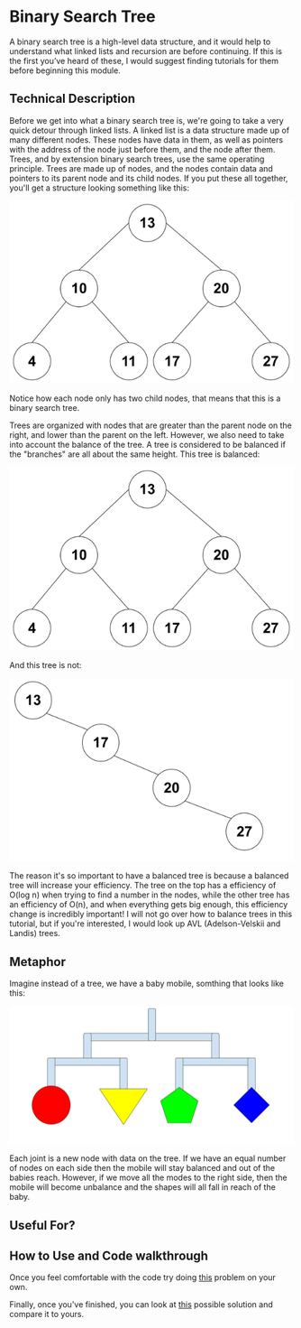 # Binary Search Tree

A binary search tree is a high-level data structure, and it would help to understand what linked lists and recursion are before continuing. If this is the first you’ve heard of these, I would suggest finding tutorials for them before beginning this module.

## Technical Description

Before we get into what a binary search tree is, we're going to take a very quick detour through linked lists. A linked list is a data structure made up of many different nodes. These nodes have data in them, as well as pointers with the address of the node just before them, and the node after them. Trees, and by extension binary search trees, use the same operating principle. Trees are made up of nodes, and the nodes contain data and pointers to its parent node and its child nodes. If you put these all together, you'll get a structure looking something like this:

![](assets/tree_example.png)

Notice how each node only has two child nodes, that means that this is a binary search tree. 

Trees are organized with nodes that are greater than the parent node on the right, and lower than the parent on the left. However, we also need to take into account the balance of the tree. A tree is considered to be balanced if the "branches" are all about the same height. This tree is balanced:

![](assets/tree_example.png)

And this tree is not:

![](assets/unbalanced.png)

The reason it's so important to have a balanced tree is because a balanced tree will increase your efficiency. The tree on the top has a efficiency of O(log n) when trying to find a number in the nodes, while the other tree has an efficiency of O(n), and when everything gets big enough, this efficiency change is incredibly important! I will not go over how to balance trees in this tutorial, but if you're interested, I would look up AVL (Adelson-Velskii and Landis) trees.

## Metaphor

Imagine instead of a tree, we have a baby mobile, somthing that looks like this:

![](assets/tree_baby_mobile.png)

Each joint is a new node with data on the tree. If we have an equal number of nodes on each side then the mobile will stay balanced and out of the babies reach. However, if we move all the modes to the right side, then the mobile will become unbalance and the shapes will all fall in reach of the baby.

## Useful For?

## How to Use and Code walkthrough

Once you feel comfortable with the code try doing [this](tree_problem.py) problem on your own.

Finally, once you've finished, you can look at [this](tree_solution.py) possible solution and compare it to yours.